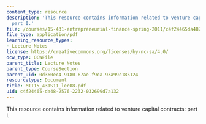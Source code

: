 ```yaml
---
content_type: resource
description: 'This resource contains information related to venture capital contracts:
  part I.'
file: /courses/15-431-entrepreneurial-finance-spring-2011/c4f24465da4825762232032699d7a132_MIT15_431S11_lec08.pdf
file_type: application/pdf
learning_resource_types:
- Lecture Notes
license: https://creativecommons.org/licenses/by-nc-sa/4.0/
ocw_type: OCWFile
parent_title: Lecture Notes
parent_type: CourseSection
parent_uid: 0d360ec4-9180-67ae-f9ca-93a99c185124
resourcetype: Document
title: MIT15_431S11_lec08.pdf
uid: c4f24465-da48-2576-2232-032699d7a132
---
```

This resource contains information related to venture capital contracts: part I.